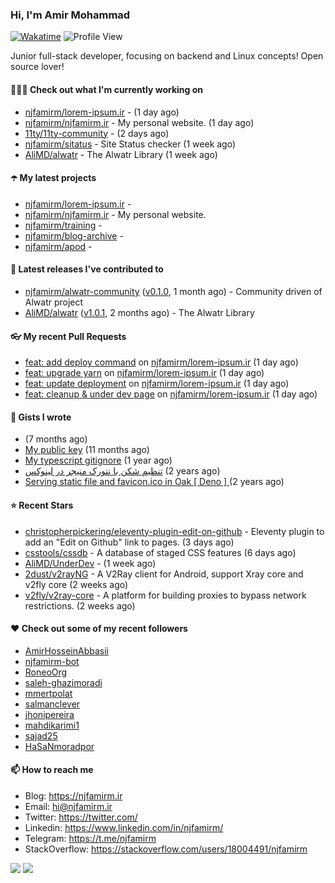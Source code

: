 ### Hi, I'm Amir Mohammad
[![Wakatime](https://wakatime.com/badge/user/68776a95-d771-48a4-a960-90136239e4fd.svg)](https://wakatime.com/@68776a95-d771-48a4-a960-90136239e4fd)
![Profile View](https://komarev.com/ghpvc/?username=njfamirm)

Junior full-stack developer, focusing on backend and Linux concepts!
Open source lover!

#### 👨🏻‍💻 Check out what I'm currently working on

- [njfamirm/lorem-ipsum.ir](https://github.com/njfamirm/lorem-ipsum.ir) -  (1 day ago)
- [njfamirm/njfamirm.ir](https://github.com/njfamirm/njfamirm.ir) - My personal website. (1 day ago)
- [11ty/11ty-community](https://github.com/11ty/11ty-community) -  (2 days ago)
- [njfamirm/sitatus](https://github.com/njfamirm/sitatus) - Site Status checker (1 week ago)
- [AliMD/alwatr](https://github.com/AliMD/alwatr) - The Alwatr Library (1 week ago)

#### ☂️ My latest projects

- [njfamirm/lorem-ipsum.ir](https://github.com/njfamirm/lorem-ipsum.ir) - 
- [njfamirm/njfamirm.ir](https://github.com/njfamirm/njfamirm.ir) - My personal website.
- [njfamirm/training](https://github.com/njfamirm/training) - 
- [njfamirm/blog-archive](https://github.com/njfamirm/blog-archive) - 
- [njfamirm/apod](https://github.com/njfamirm/apod) - 

#### 🎉 Latest releases I've contributed to

- [njfamirm/alwatr-community](https://github.com/njfamirm/alwatr-community) ([v0.1.0](https://github.com/njfamirm/alwatr-community/releases/tag/v0.1.0), 1 month ago) - Community driven of Alwatr project
- [AliMD/alwatr](https://github.com/AliMD/alwatr) ([v1.0.1](https://github.com/AliMD/alwatr/releases/tag/v1.0.1), 2 months ago) - The Alwatr Library

#### 👓 My recent Pull Requests

- [feat: add deploy command](https://github.com/njfamirm/lorem-ipsum.ir/pull/6) on [njfamirm/lorem-ipsum.ir](https://github.com/njfamirm/lorem-ipsum.ir) (1 day ago)
- [feat: upgrade yarn](https://github.com/njfamirm/lorem-ipsum.ir/pull/5) on [njfamirm/lorem-ipsum.ir](https://github.com/njfamirm/lorem-ipsum.ir) (1 day ago)
- [feat: update deployment](https://github.com/njfamirm/lorem-ipsum.ir/pull/4) on [njfamirm/lorem-ipsum.ir](https://github.com/njfamirm/lorem-ipsum.ir) (1 day ago)
- [feat: cleanup &amp; under dev page](https://github.com/njfamirm/lorem-ipsum.ir/pull/3) on [njfamirm/lorem-ipsum.ir](https://github.com/njfamirm/lorem-ipsum.ir) (1 day ago)

#### 📓 Gists I wrote

- [](https://gist.github.com/022d07ecd84e69ad31ef0bcd32d86b59) (7 months ago)
- [My public key](https://gist.github.com/879f720c9ca74a0934ce571b7285ed34) (11 months ago)
- [My typescript gitignore](https://gist.github.com/6a40b1912daab3f91a02a7b53f3f76c3) (1 year ago)
- [تنظیم شکن با نتورک منیجر در لینوکس](https://gist.github.com/cc40c344e89bdcdf77085cbf1fc05162) (2 years ago)
- [Serving static file and favicon.ico in Oak [ Deno ] ](https://gist.github.com/9bcaca2b6a672e729c099193b4aafe9f) (2 years ago)

#### ⭐ Recent Stars

- [christopherpickering/eleventy-plugin-edit-on-github](https://github.com/christopherpickering/eleventy-plugin-edit-on-github) - Eleventy plugin to add an &#34;Edit on Github&#34; link to pages. (3 days ago)
- [csstools/cssdb](https://github.com/csstools/cssdb) - A database of staged CSS features (6 days ago)
- [AliMD/UnderDev](https://github.com/AliMD/UnderDev) -  (1 week ago)
- [2dust/v2rayNG](https://github.com/2dust/v2rayNG) - A V2Ray client for Android, support Xray core and v2fly core (2 weeks ago)
- [v2fly/v2ray-core](https://github.com/v2fly/v2ray-core) - A platform for building proxies to bypass network restrictions. (2 weeks ago)

#### ♥️ Check out some of my recent followers

- [AmirHosseinAbbasii](https://github.com/AmirHosseinAbbasii)
- [njfamirm-bot](https://github.com/njfamirm-bot)
- [RoneoOrg](https://github.com/RoneoOrg)
- [saleh-ghazimoradi](https://github.com/saleh-ghazimoradi)
- [mmertpolat](https://github.com/mmertpolat)
- [salmanclever](https://github.com/salmanclever)
- [jhonipereira](https://github.com/jhonipereira)
- [mahdikarimi1](https://github.com/mahdikarimi1)
- [sajad25](https://github.com/sajad25)
- [HaSaNmoradpor](https://github.com/HaSaNmoradpor)

#### 📫 How to reach me

- Blog: https://njfamirm.ir
- Email: hi@njfamirm.ir
- Twitter: https://twitter.com/
- Linkedin: https://www.linkedin.com/in/njfamirm/
- Telegram: https://t.me/njfamirm
- StackOverflow: https://stackoverflow.com/users/18004491/njfamirm

![](http://github-profile-summary-cards.vercel.app/api/cards/profile-details?username=njfamirm&theme=transparent)
![](https://github-profile-summary-cards.vercel.app/api/cards/productive-time?username=njfamirm&theme=transparent&utcOffset=3.50)
